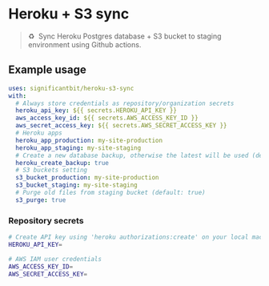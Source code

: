 # Heroku + S3 sync
> ♻️ &nbsp;Sync Heroku Postgres database + S3 bucket to staging environment using Github actions.

## Example usage

```yaml
uses: significantbit/heroku-s3-sync
with:
  # Always store credentials as repository/organization secrets
  heroku_api_key: ${{ secrets.HEROKU_API_KEY }}
  aws_access_key_id: ${{ secrets.AWS_ACCESS_KEY_ID }}
  aws_secret_access_key: ${{ secrets.AWS_SECRET_ACCESS_KEY }}
  # Heroku apps
  heroku_app_production: my-site-production
  heroku_app_staging: my-site-staging
  # Create a new database backup, otherwise the latest will be used (default: true)
  heroku_create_backup: true
  # S3 buckets setting
  s3_bucket_production: my-site-production
  s3_bucket_staging: my-site-staging
  # Purge old files from staging bucket (default: true)
  s3_purge: true
```

### Repository secrets
```sh
# Create API key using 'heroku authorizations:create' on your local machine
HEROKU_API_KEY=

# AWS IAM user credentials
AWS_ACCESS_KEY_ID=
AWS_SECRET_ACCESS_KEY=
```